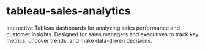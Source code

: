 # tableau-sales-analytics
Interactive Tableau dashboards for analyzing sales performance and customer insights. Designed for sales managers and executives to track key metrics, uncover trends, and make data-driven decisions.
